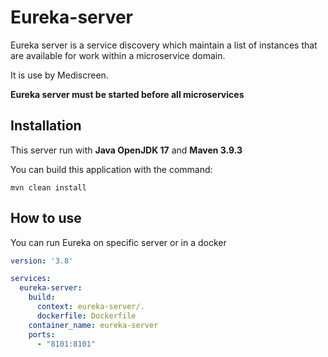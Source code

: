# Eureka-server

Eureka server is a service discovery which maintain a list of instances that are available for work within a microservice domain.

It is use by Mediscreen.

__Eureka server must be started before all microservices__

## Installation

This server run with __Java OpenJDK 17__ and __Maven 3.9.3__

You can build this application with the command:

```shell
mvn clean install
```
## How to use

You can run Eureka on specific server or in a docker

```yaml
version: '3.8'

services:
  eureka-server:
    build:
      context: eureka-server/.
      dockerfile: Dockerfile
    container_name: eureka-server
    ports:
      - "8101:8101"
```

